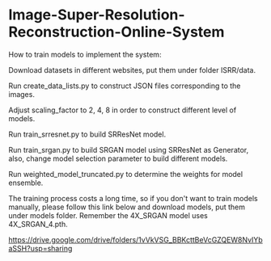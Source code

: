 # Image-Super-Resolution-Reconstruction-Online-System

How to train models to implement the system:

Download datasets in different websites, put them under folder ISRR/data.

Run create_data_lists.py to construct JSON files corresponding to the images.

Adjust scaling_factor to 2, 4, 8 in order to construct different level of models. 

Run train_srresnet.py to build SRResNet model.

Run train_srgan.py to build SRGAN model using SRResNet as Generator, also, change model selection parameter to build different models.

Run weighted_model_truncated.py to determine the weights for model ensemble.

The training process costs a long time, so if you don't want to train models manually, please follow this link below and download models, put them under models folder. Remember the 4X_SRGAN model uses 4X_SRGAN_4.pth.

https://drive.google.com/drive/folders/1vVkVSG_BBKcttBeVcGZQEW8NvIYbaSSH?usp=sharing
